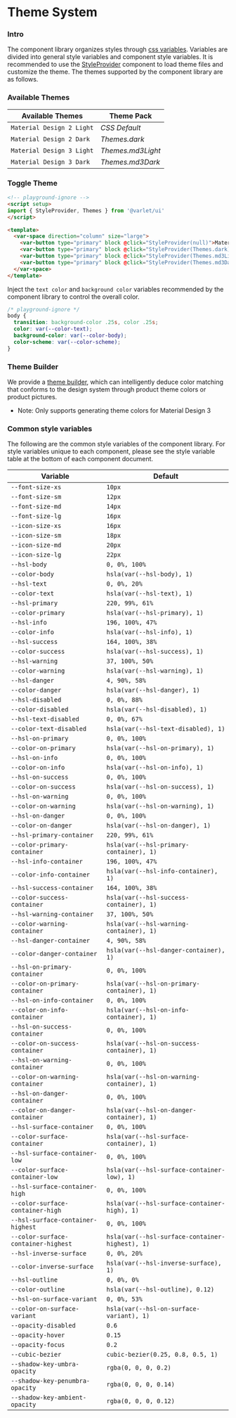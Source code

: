 # Theme System

### Intro

The component library organizes styles through [css variables](https://developer.mozilla.org/zh-CN/docs/Web/CSS/Using_CSS_custom_properties). Variables are divided into general style variables and component style variables. It is recommended to use the [StyleProvider](#/en-US/style-provider) component to load theme files and customize the theme. The themes supported by the component library are as follows.

### Available Themes

| Available Themes | Theme Pack |
| --- | --- |
| `Material Design 2 Light` | _CSS Default_ |
| `Material Design 2 Dark` | _Themes.dark_ |
| `Material Design 3 Light` | _Themes.md3Light_ |
| `Material Design 3 Dark` | _Themes.md3Dark_ |

### Toggle Theme

```html
<!-- playground-ignore -->
<script setup>
import { StyleProvider, Themes } from '@varlet/ui'
</script>

<template>
  <var-space direction="column" size="large">
    <var-button type="primary" block @click="StyleProvider(null)">Material Design 2 Light</var-button>
    <var-button type="primary" block @click="StyleProvider(Themes.dark)">Material Design 2 Dark</var-button>
    <var-button type="primary" block @click="StyleProvider(Themes.md3Light)">Material Design 3 Light</var-button>
    <var-button type="primary" block @click="StyleProvider(Themes.md3Dark)">Material Design 3 Dark</var-button>
  </var-space>
</template>
```

Inject the `text color` and `background color` variables recommended by the component library to control the overall color.

```css
/* playground-ignore */
body {
  transition: background-color .25s, color .25s;
  color: var(--color-text);
  background-color: var(--color-body);
  color-scheme: var(--color-scheme);
}
```

### Theme Builder

We provide a [theme builder](https://varletjs.github.io/varlet-theme-builder/), which can intelligently deduce color matching that conforms to the design system through product theme colors or product pictures.

- Note: Only supports generating theme colors for Material Design 3

### Common style variables

The following are the common style variables of the component library. For style variables unique to each component, please see the style variable table at the bottom of each component document.

| Variable | Default |
| --- | --- |
| `--font-size-xs`                | `10px`                                           |
| `--font-size-sm`                | `12px`                                           |
| `--font-size-md`                | `14px`                                           |
| `--font-size-lg`                | `16px`                                           |
| `--icon-size-xs`                | `16px`                                           |
| `--icon-size-sm`                | `18px`                                           |
| `--icon-size-md`                | `20px`                                           |
| `--icon-size-lg`                | `22px`                                           |
| `--hsl-body`                    | `0, 0%, 100%`                                    |
| `--color-body`                  | `hsla(var(--hsl-body), 1)`                       |
| `--hsl-text`                    | `0, 0%, 20%`                                     |
| `--color-text`                  | `hsla(var(--hsl-text), 1)`                       |
| `--hsl-primary`                 | `220, 99%, 61%`                                  |
| `--color-primary`               | `hsla(var(--hsl-primary), 1)`                    |
| `--hsl-info`                    | `196, 100%, 47%`                                 |
| `--color-info`                  | `hsla(var(--hsl-info), 1)`                       |
| `--hsl-success`                 | `164, 100%, 38%`                                 |
| `--color-success`               | `hsla(var(--hsl-success), 1)`                    |
| `--hsl-warning`                 | `37, 100%, 50%`                                  |
| `--color-warning`               | `hsla(var(--hsl-warning), 1)`                    |
| `--hsl-danger`                  | `4, 90%, 58%`                                    |
| `--color-danger`                | `hsla(var(--hsl-danger), 1)`                     |
| `--hsl-disabled`                | `0, 0%, 88%`                                     |
| `--color-disabled`              | `hsla(var(--hsl-disabled), 1)`                   |
| `--hsl-text-disabled`           | `0, 0%, 67%`                                     |
| `--color-text-disabled`         | `hsla(var(--hsl-text-disabled), 1)`              |
| `--hsl-on-primary`              | `0, 0%, 100%`                                    |
| `--color-on-primary`            | `hsla(var(--hsl-on-primary), 1)`                 |
| `--hsl-on-info`                 | `0, 0%, 100%`                                    |
| `--color-on-info`               | `hsla(var(--hsl-on-info), 1)`                    |
| `--hsl-on-success`              | `0, 0%, 100%`                                    |
| `--color-on-success`            | `hsla(var(--hsl-on-success), 1)`                 |
| `--hsl-on-warning`              | `0, 0%, 100%`                                    |
| `--color-on-warning`            | `hsla(var(--hsl-on-warning), 1)`                 |
| `--hsl-on-danger`               | `0, 0%, 100%`                                    |
| `--color-on-danger`             | `hsla(var(--hsl-on-danger), 1)`                  |
| `--hsl-primary-container`       | `220, 99%, 61%`                                  |
| `--color-primary-container`     | `hsla(var(--hsl-primary-container), 1)`          |
| `--hsl-info-container`          | `196, 100%, 47%`                                 |
| `--color-info-container`        | `hsla(var(--hsl-info-container), 1)`             |
| `--hsl-success-container`       | `164, 100%, 38%`                                 |
| `--color-success-container`     | `hsla(var(--hsl-success-container), 1)`          |
| `--hsl-warning-container`       | `37, 100%, 50%`                                  |
| `--color-warning-container`     | `hsla(var(--hsl-warning-container), 1)`          |
| `--hsl-danger-container`        | `4, 90%, 58%`                                    |
| `--color-danger-container`      | `hsla(var(--hsl-danger-container), 1)`           |
| `--hsl-on-primary-container`    | `0, 0%, 100%`                                    |
| `--color-on-primary-container`  | `hsla(var(--hsl-on-primary-container), 1)`       |
| `--hsl-on-info-container`       | `0, 0%, 100%`                                    |
| `--color-on-info-container`     | `hsla(var(--hsl-on-info-container), 1)`          |
| `--hsl-on-success-container`    | `0, 0%, 100%`                                    |
| `--color-on-success-container`  | `hsla(var(--hsl-on-success-container), 1)`       |
| `--hsl-on-warning-container`    | `0, 0%, 100%`                                    |
| `--color-on-warning-container`  | `hsla(var(--hsl-on-warning-container), 1)`       |
| `--hsl-on-danger-container`     | `0, 0%, 100%`                                    |
| `--color-on-danger-container`   | `hsla(var(--hsl-on-danger-container), 1)`        |
| `--hsl-surface-container`       | `0, 0%, 100%`                                    |
| `--color-surface-container`     | `hsla(var(--hsl-surface-container), 1)`          |
| `--hsl-surface-container-low`   | `0, 0%, 100%`                                    |
| `--color-surface-container-low` | `hsla(var(--hsl-surface-container-low), 1)`      |
| `--hsl-surface-container-high`  | `0, 0%, 100%`                                    |
| `--color-surface-container-high`| `hsla(var(--hsl-surface-container-high), 1)`     |
| `--hsl-surface-container-highest` | `0, 0%, 100%`                                   |
| `--color-surface-container-highest` | `hsla(var(--hsl-surface-container-highest), 1)`|
| `--hsl-inverse-surface`         | `0, 0%, 20%`                                     |
| `--color-inverse-surface`       | `hsla(var(--hsl-inverse-surface), 1)`            |
| `--hsl-outline`                 | `0, 0%, 0%`                                      |
| `--color-outline`               | `hsla(var(--hsl-outline), 0.12)`                 |
| `--hsl-on-surface-variant`      | `0, 0%, 53%`                                     |
| `--color-on-surface-variant`    | `hsla(var(--hsl-on-surface-variant), 1)`         |
| `--opacity-disabled`            | `0.6`                                            |
| `--opacity-hover`               | `0.15`                                           |
| `--opacity-focus`               | `0.2`                                            |
| `--cubic-bezier`                | `cubic-bezier(0.25, 0.8, 0.5, 1)`                |
| `--shadow-key-umbra-opacity`    | `rgba(0, 0, 0, 0.2)`                             |
| `--shadow-key-penumbra-opacity` | `rgba(0, 0, 0, 0.14)`                            |
| `--shadow-key-ambient-opacity`  | `rgba(0, 0, 0, 0.12)`                            |